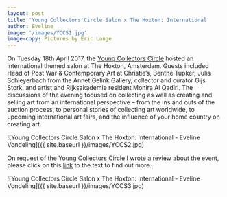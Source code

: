 ```yaml
---
layout: post
title: 'Young Collectors Circle Salon x The Hoxton: International' 
author: Eveline
image: '/images/YCCS1.jpg'
image-copy: Pictures by Eric Lange
---
```


On Tuesday 18th April 2017, the [Young Collectors Circle](https://youngcollectorscircle.nl/) hosted an international themed salon at The Hoxton, Amsterdam. Guests included Head of Post War & Contemporary Art at Christie’s, Benthe Tupker, Julia Schleyerbach from the Annet Gelink Gallery, collector and curator Gijs Stork, and artist and Rijksakademie resident Monira Al Qadiri. The discussions of the evening focused on collecting as well as creating and selling art from an international perspective – from the ins and outs of the auction process, to personal stories of collecting art worldwide, to upcoming international art fairs, and the influence of your home country on creating art.

![Young Collectors Circle Salon x The Hoxton: International - Eveline Vondeling]({{ site.baseurl }}/images/YCCS2.jpg)

On request of the Young Collectors Circle I wrote a review about the event, please click on this [link](https://independent-collectors.com/people/young-collectors-circle-salon-amsterdam-7/) to the text to find out more. 

![Young Collectors Circle Salon x The Hoxton: International - Eveline Vondeling]({{ site.baseurl }}/images/YCCS3.jpg)